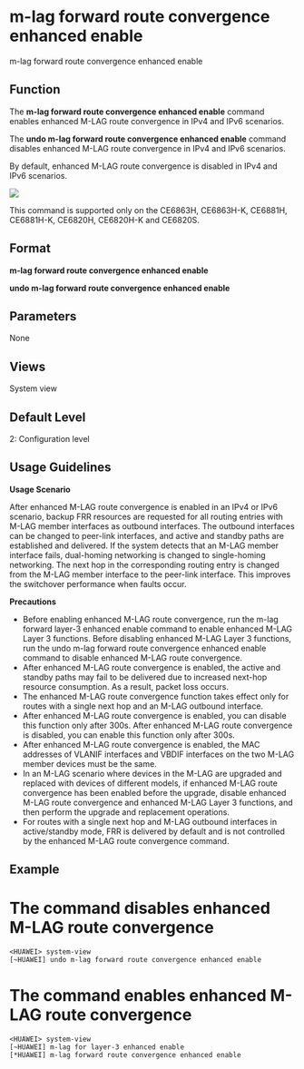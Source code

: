 m-lag forward route convergence enhanced enable
===============================================

m-lag forward route convergence enhanced enable

Function
--------



The **m-lag forward route convergence enhanced enable** command enables enhanced M-LAG route convergence in IPv4 and IPv6 scenarios.

The **undo m-lag forward route convergence enhanced enable** command disables enhanced M-LAG route convergence in IPv4 and IPv6 scenarios.



By default, enhanced M-LAG route convergence is disabled in IPv4 and IPv6 scenarios.

![](../public_sys-resources/note_3.0-en-us.png) 

This command is supported only on the CE6863H, CE6863H-K, CE6881H, CE6881H-K, CE6820H, CE6820H-K and CE6820S.



Format
------

**m-lag forward route convergence enhanced enable**

**undo m-lag forward route convergence enhanced enable**


Parameters
----------

None

Views
-----

System view


Default Level
-------------

2: Configuration level


Usage Guidelines
----------------

**Usage Scenario**

After enhanced M-LAG route convergence is enabled in an IPv4 or IPv6 scenario, backup FRR resources are requested for all routing entries with M-LAG member interfaces as outbound interfaces. The outbound interfaces can be changed to peer-link interfaces, and active and standby paths are established and delivered. If the system detects that an M-LAG member interface fails, dual-homing networking is changed to single-homing networking. The next hop in the corresponding routing entry is changed from the M-LAG member interface to the peer-link interface. This improves the switchover performance when faults occur.

**Precautions**

* Before enabling enhanced M-LAG route convergence, run the m-lag forward layer-3 enhanced enable command to enable enhanced M-LAG Layer 3 functions. Before disabling enhanced M-LAG Layer 3 functions, run the undo m-lag forward route convergence enhanced enable command to disable enhanced M-LAG route convergence.
* After enhanced M-LAG route convergence is enabled, the active and standby paths may fail to be delivered due to increased next-hop resource consumption. As a result, packet loss occurs.
* The enhanced M-LAG route convergence function takes effect only for routes with a single next hop and an M-LAG outbound interface.
* After enhanced M-LAG route convergence is enabled, you can disable this function only after 300s. After enhanced M-LAG route convergence is disabled, you can enable this function only after 300s.
* After enhanced M-LAG route convergence is enabled, the MAC addresses of VLANIF interfaces and VBDIF interfaces on the two M-LAG member devices must be the same.
* In an M-LAG scenario where devices in the M-LAG are upgraded and replaced with devices of different models, if enhanced M-LAG route convergence has been enabled before the upgrade, disable enhanced M-LAG route convergence and enhanced M-LAG Layer 3 functions, and then perform the upgrade and replacement operations.
* For routes with a single next hop and M-LAG outbound interfaces in active/standby mode, FRR is delivered by default and is not controlled by the enhanced M-LAG route convergence command.

Example
-------

# The command disables enhanced M-LAG route convergence
```
<HUAWEI> system-view
[~HUAWEI] undo m-lag forward route convergence enhanced enable

```

# The command enables enhanced M-LAG route convergence
```
<HUAWEI> system-view
[~HUAWEI] m-lag for layer-3 enhanced enable
[*HUAWEI] m-lag forward route convergence enhanced enable

```